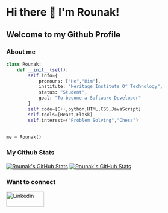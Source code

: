 # Hi there 👋 I'm Rounak!
## Welcome to my Github Profile
### About me
```python
class Rounak:
    def __init__(self):
        self.info={
            pronouns: ["He","Him"],
            institute: "Heritage Institute Of Technology",
            status: "Student",
            goal: "To become a Software Developer"
        }
        self.code=[C++,python,HTML,CSS,JavaScript]
        self.tools=[React,Flask]
        self.interest=("Problem Solving","Chess")
        
        
me = Rounak()
```
 
### My Github Stats
<!-- <a href="https://github.com/RounakNeogy/RounakNeogy">
  <img align="center" src="https://github-readme-stats.vercel.app/api/top-langs/?username=RounakNeogy&&show_icons=true&theme=radical" alt="Rounak's GitHub Stats" />
</a> -->
<a href="https://github.com/RounakNeogy/RounakNeogy">
    <img align="center" src="https://github-readme-stats.vercel.app/api?username=RounakNeogy&show_icons=true&theme=radical" alt="Rounak's GitHub Stats">
</a>
<a href="https://github.com/RounakNeogy/RounakNeogy">
    <img align="center" src="https://github-readme-streak-stats.herokuapp.com/?user=RounakNeogy&show_icons=true&theme=tokyonight_duo" alt="Rounak's GitHub Stats">
</a>

### Want to connect
<a href="https://www.linkedin.com/in/rounak-neogy-9a5518194/" title="python"><img src="https://github.com/get-icon/geticon/raw/master/icons/linkedin.svg" alt="Linkedin" width="100px" height="40px"></a>
